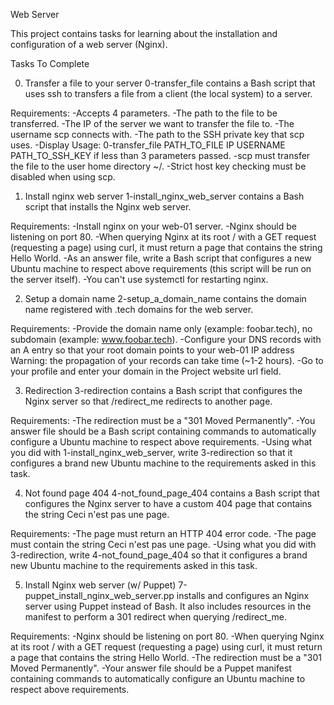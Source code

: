 Web Server

This project contains tasks for learning about the installation and configuration of a web server (Nginx).

Tasks To Complete
 
0. Transfer a file to your server
0-transfer_file contains a Bash script that uses ssh to transfers a file from a client (the local system) to a server.

Requirements:
-Accepts 4 parameters.
	-The path to the file to be transferred.
	-The IP of the server we want to transfer the file to.
	-The username scp connects with.
	-The path to the SSH private key that scp uses.
-Display Usage: 0-transfer_file PATH_TO_FILE IP USERNAME PATH_TO_SSH_KEY if less than 3 parameters passed.
-scp must transfer the file to the user home directory ~/.
-Strict host key checking must be disabled when using scp.

 1. Install nginx web server
1-install_nginx_web_server contains a Bash script that installs the Nginx web server.

Requirements:
-Install nginx on your web-01 server.
-Nginx should be listening on port 80.
-When querying Nginx at its root / with a GET request (requesting a page) using curl, it must return a page that contains the string Hello World.
-As an answer file, write a Bash script that configures a new Ubuntu machine to respect above requirements (this script will be run on the server itself).
-You can't use systemctl for restarting nginx.
 
2. Setup a domain name
2-setup_a_domain_name contains the domain name registered with .tech domains for the web server.

Requirements:
-Provide the domain name only (example: foobar.tech), no subdomain (example: www.foobar.tech).
-Configure your DNS records with an A entry so that your root domain points to your web-01 IP address Warning: the propagation of your records can take time (~1-2 hours).
-Go to your profile and enter your domain in the Project website url field.
 
3. Redirection
3-redirection contains a Bash script that configures the Nginx server so that /redirect_me redirects to another page.

Requirements:
-The redirection must be a "301 Moved Permanently".
-You answer file should be a Bash script containing commands to automatically configure a Ubuntu machine to respect above requirements.
-Using what you did with 1-install_nginx_web_server, write 3-redirection so that it configures a brand new Ubuntu machine to the requirements asked in this task.

 4. Not found page 404
4-not_found_page_404 contains a Bash script that configures the Nginx server to have a custom 404 page that contains the string Ceci n'est pas une page.

Requirements:
-The page must return an HTTP 404 error code.
-The page must contain the string Ceci n'est pas une page.
-Using what you did with 3-redirection, write 4-not_found_page_404 so that it configures a brand new Ubuntu machine to the requirements asked in this task.
 
5. Install Nginx web server (w/ Puppet)
7-puppet_install_nginx_web_server.pp installs and configures an Nginx server using Puppet instead of Bash. It also includes resources in the manifest to perform a 301 redirect when querying /redirect_me.

Requirements:
-Nginx should be listening on port 80.
-When querying Nginx at its root / with a GET request (requesting a page) using curl, it must return a page that contains the string Hello World.
-The redirection must be a "301 Moved Permanently".
-Your answer file should be a Puppet manifest containing commands to automatically configure an Ubuntu machine to respect above requirements.
